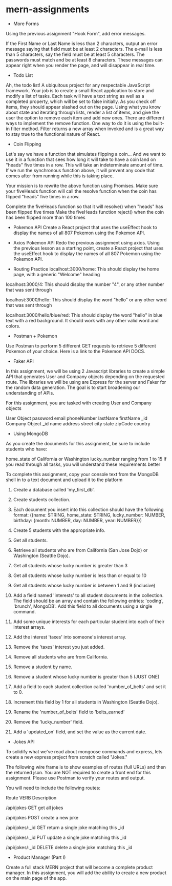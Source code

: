 # mern-assignments

- More Forms

Using the previous assignment "Hook Form", add error messages.

If the First Name or Last Name is less than 2 characters, output an error message saying that field must be at least 2 characters.
The e-mail is less than 5 characters, say the field must be at least 5 characters.
The passwords must match and be at least 8 characters.
These messages can appear right when you render the page, and will disappear in real time.

- Todo List

Ah, the todo list! A ubiquitous project for any respectable JavaScript framework. Your job is to create a small React application to store and modify a list of tasks. Each task will have a text string as well as a completed property, which will be set to false initially. As you check off items, they should appear slashed out on the page. Using what you know about state and iterating through lists, render a list of items, and give the user the option to remove each item and add new ones. There are different ways to implement the remove function. One way to do it is using the built-in filter method. Filter returns a new array when invoked and is a great way to stay true to the functional nature of React.

- Coin Flipping

Let's say we have a function that simulates flipping a coin...
And we want to use it in a function that sees how long it will take to have a coin land on "heads" five times in a row.
This will take an indeterminate amount of time. If we run the synchronous function above, it will prevent any code that comes after from running while this is taking place.

Your mission is to rewrite the above function using Promises. Make sure your fiveHeads function will call the resolve function when the coin has flipped "heads" five times in a row.

Complete the fiveHeads function so that it will resolve() when "heads" has been flipped five times
Make the fiveHeads function reject() when the coin has been flipped more than 100 times

- Pokemon API
  Create a React project that uses the useEffect hook to display the names of all 807 Pokemon using the Pokemon API.

- Axios Pokemon API
  Redo the previous assignment using axios. Using the previous lesson as a starting point, create a React project that uses the useEffect hook to display the names of all 807 Pokemon using the Pokemon API.

- Routing Practice
  localhost:3000/home: This should display the home page, with a generic "Welcome" heading

localhost:3000/4: This should display the number "4", or any other number that was sent through

localhost:3000/hello: This should display the word "hello" or any other word that was sent through

localhost:3000/hello/blue/red: This should display the word "hello" in blue text with a red background. It should work with any other valid word and colors.

- Postman + Pokemon

Use Postman to perform 5 different GET requests to retrieve 5 different Pokemon of your choice. Here is a link to the Pokemon API DOCS.

- Faker API

In this assignment, we will be using 2 Javascript libraries to create a simple API that generates User and Company objects depending on the requested route. The libraries we will be using are Express for the server and Faker for the random data generation. The goal is to start broadening our understanding of APIs.

For this assignment, you are tasked with creating User and Company objects

User Object
password
email
phoneNumber
lastName
firstName
\_id
Company Object
\_id
name
address
street
city
state
zipCode
country

- Using MongoDB

As you create the documents for this assignment, be sure to include students who have:

home_state of California or Washington
lucky_number ranging from 1 to 15
If you read through all tasks, you will understand these requirements better

To complete this assignment, copy your console text from the MongoDB shell in to a text document and upload it to the platform

1. Create a database called 'my_first_db'.

2. Create students collection.

3. Each document you insert into this collection should have the following format: ({name: STRING, home_state: STRING, lucky_number: NUMBER, birthday: {month: NUMBER, day: NUMBER, year: NUMBER}})

4. Create 5 students with the appropriate info.

5. Get all students.
6. Retrieve all students who are from California (San Jose Dojo) or Washington (Seattle Dojo).

7. Get all students whose lucky number is greater than 3

8. Get all students whose lucky number is less than or equal to 10

9. Get all students whose lucky number is between 1 and 9 (inclusive)

10. Add a field named 'interests' to all student documents in the collection. The field should be an array and contain the following entries: 'coding', 'brunch', MongoDB'. Add this field to all documents using a single command.

11. Add some unique interests for each particular student into each of their interest arrays.
12. Add the interest 'taxes' into someone's interest array.

13. Remove the 'taxes' interest you just added.

14. Remove all students who are from California.

15. Remove a student by name.

16. Remove a student whose lucky number is greater than 5 (JUST ONE)

17. Add a field to each student collection called 'number_of_belts' and set it to 0.

18. Increment this field by 1 for all students in Washington (Seattle Dojo).

19. Rename the 'number_of_belts' field to 'belts_earned'

20. Remove the 'lucky_number' field.

21. Add a 'updated_on' field, and set the value as the current date.

- Jokes API

To solidify what we've read about mongoose commands and express, lets create a new express project from scratch called "Jokes."

The following wire frame is to show examples of routes (full URLs) and then the returned json.  You are NOT required to create a front end for this assignment.  Please use Postman to verify your routes and output.

You will need to include the following routes:

Route                 VERB     Description

/api/jokes           GET       get all jokes

/api/jokes           POST     create a new joke

/api/jokes/:_id   GET        return a single joke matching this _id

/api/jokes/:_id   PUT        update a single joke matching this _id

/api/jokes/:_id   DELETE  delete a single joke matching this _id

- Product Manager (Part I)

Create a full stack MERN project that will become a complete product manager.
In this assignment, you will add the ability to create a new product on the main page of the app. 
